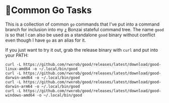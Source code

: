 # 🌳Common Go Tasks

This is a collection of common `go` commands that I've put into a command branch for inclusion into my [`z`](https://github.com/rwxrob/z) Bonzai stateful command tree. The name `good` is so that I can also be used as a standalone `good` binary without conflict even though I have `go` as an alias for it.

If you just want to try it out, grab the release binary with `curl` and put into your PATH:

```
curl -L https://github.com/rwxrob/good/releases/latest/download/good-linux-amd64 -o ~/.local/bin/good
curl -L https://github.com/rwxrob/good/releases/latest/download/good-darwin-amd64 -o ~/.local/bin/good
curl -L https://github.com/rwxrob/good/releases/latest/download/good-darwin-arm64 -o ~/.local/bin/good
curl -L https://github.com/rwxrob/good/releases/latest/download/good-windows-amd64 -o ~/.local/bin/good
```
